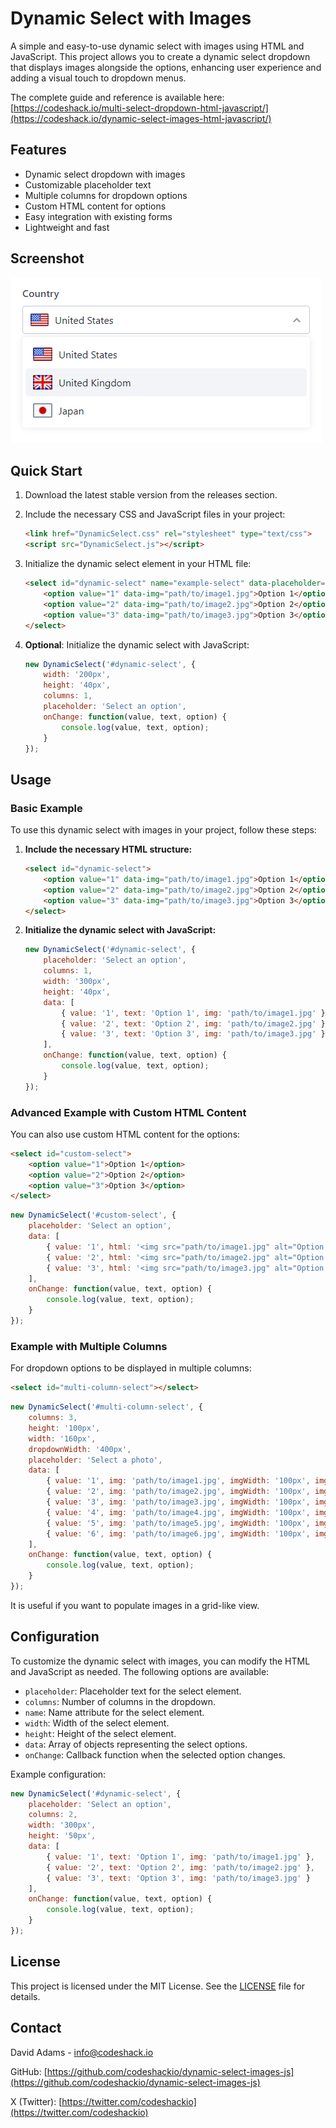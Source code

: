 # Dynamic Select with Images

A simple and easy-to-use dynamic select with images using HTML and JavaScript. This project allows you to create a dynamic select dropdown that displays images alongside the options, enhancing user experience and adding a visual touch to dropdown menus.

The complete guide and reference is available here: [https://codeshack.io/multi-select-dropdown-html-javascript/](https://codeshack.io/dynamic-select-images-html-javascript/)

## Features

- Dynamic select dropdown with images
- Customizable placeholder text
- Multiple columns for dropdown options
- Custom HTML content for options
- Easy integration with existing forms
- Lightweight and fast

## Screenshot

![Screenshot of Multi Select Dropdown](assets/screenshot.png)

## Quick Start

1. Download the latest stable version from the releases section.

2. Include the necessary CSS and JavaScript files in your project:
    ```html
    <link href="DynamicSelect.css" rel="stylesheet" type="text/css">
    <script src="DynamicSelect.js"></script>
    ```

3. Initialize the dynamic select element in your HTML file:
    ```html
    <select id="dynamic-select" name="example-select" data-placeholder="Select an option" data-dynamic-select>
        <option value="1" data-img="path/to/image1.jpg">Option 1</option>
        <option value="2" data-img="path/to/image2.jpg">Option 2</option>
        <option value="3" data-img="path/to/image3.jpg">Option 3</option>
    </select>
    ```

4. **Optional**: Initialize the dynamic select with JavaScript:
    ```javascript
    new DynamicSelect('#dynamic-select', {
        width: '200px',
        height: '40px',
        columns: 1,
        placeholder: 'Select an option',
        onChange: function(value, text, option) {
            console.log(value, text, option);
        }
    });
    ```

## Usage

### Basic Example

To use this dynamic select with images in your project, follow these steps:

1. **Include the necessary HTML structure:**
    ```html
    <select id="dynamic-select">
        <option value="1" data-img="path/to/image1.jpg">Option 1</option>
        <option value="2" data-img="path/to/image2.jpg">Option 2</option>
        <option value="3" data-img="path/to/image3.jpg">Option 3</option>
    </select>
    ```

2. **Initialize the dynamic select with JavaScript:**
    ```javascript
    new DynamicSelect('#dynamic-select', {
        placeholder: 'Select an option',
        columns: 1,
        width: '300px',
        height: '40px',
        data: [
            { value: '1', text: 'Option 1', img: 'path/to/image1.jpg' },
            { value: '2', text: 'Option 2', img: 'path/to/image2.jpg' },
            { value: '3', text: 'Option 3', img: 'path/to/image3.jpg' }
        ],
        onChange: function(value, text, option) {
            console.log(value, text, option);
        }
    });
    ```

### Advanced Example with Custom HTML Content

You can also use custom HTML content for the options:

```html
<select id="custom-select">
    <option value="1">Option 1</option>
    <option value="2">Option 2</option>
    <option value="3">Option 3</option>
</select>
```

```javascript
new DynamicSelect('#custom-select', {
    placeholder: 'Select an option',
    data: [
        { value: '1', html: '<img src="path/to/image1.jpg" alt="Option 1"><span>Option 1</span>' },
        { value: '2', html: '<img src="path/to/image2.jpg" alt="Option 2"><span>Option 2</span>' },
        { value: '3', html: '<img src="path/to/image3.jpg" alt="Option 3"><span>Option 3</span>' }
    ],
    onChange: function(value, text, option) {
        console.log(value, text, option);
    }
});
```

### Example with Multiple Columns

For dropdown options to be displayed in multiple columns:

```html
<select id="multi-column-select"></select>
```

```javascript
new DynamicSelect('#multi-column-select', {
    columns: 3,
    height: '100px',
    width: '160px',
    dropdownWidth: '400px',
    placeholder: 'Select a photo',
    data: [
        { value: '1', img: 'path/to/image1.jpg', imgWidth: '100px', imgHeight: '80px' },
        { value: '2', img: 'path/to/image2.jpg', imgWidth: '100px', imgHeight: '80px' },
        { value: '3', img: 'path/to/image3.jpg', imgWidth: '100px', imgHeight: '80px' },
        { value: '4', img: 'path/to/image4.jpg', imgWidth: '100px', imgHeight: '80px' },
        { value: '5', img: 'path/to/image5.jpg', imgWidth: '100px', imgHeight: '80px' },
        { value: '6', img: 'path/to/image6.jpg', imgWidth: '100px', imgHeight: '80px' }
    ],
    onChange: function(value, text, option) {
        console.log(value, text, option);
    }
});
```

It is useful if you want to populate images in a grid-like view.

## Configuration

To customize the dynamic select with images, you can modify the HTML and JavaScript as needed. The following options are available:

- `placeholder`: Placeholder text for the select element.
- `columns`: Number of columns in the dropdown.
- `name`: Name attribute for the select element.
- `width`: Width of the select element.
- `height`: Height of the select element.
- `data`: Array of objects representing the select options.
- `onChange`: Callback function when the selected option changes.

Example configuration:
```javascript
new DynamicSelect('#dynamic-select', {
    placeholder: 'Select an option',
    columns: 2,
    width: '300px',
    height: '50px',
    data: [
        { value: '1', text: 'Option 1', img: 'path/to/image1.jpg' },
        { value: '2', text: 'Option 2', img: 'path/to/image2.jpg' },
        { value: '3', text: 'Option 3', img: 'path/to/image3.jpg' }
    ],
    onChange: function(value, text, option) {
        console.log(value, text, option);
    }
});
```

## License

This project is licensed under the MIT License. See the [LICENSE](LICENSE) file for details.

## Contact

David Adams - [info@codeshack.io](mailto:info@codeshack.io)

GitHub: [https://github.com/codeshackio/dynamic-select-images-js](https://github.com/codeshackio/dynamic-select-images-js)

X (Twitter): [https://twitter.com/codeshackio](https://twitter.com/codeshackio)
